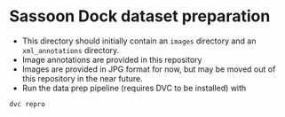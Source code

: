 # Sassoon Dock dataset preparation

* This directory should initially contain an `images` directory and an `xml_annotations` directory.
* Image annotations are provided in this repository
* Images are provided in JPG format for now, but may be moved out of this repository in the near future.
* Run the data prep pipeline (requires DVC to be installed) with
```bash
dvc repro
```
